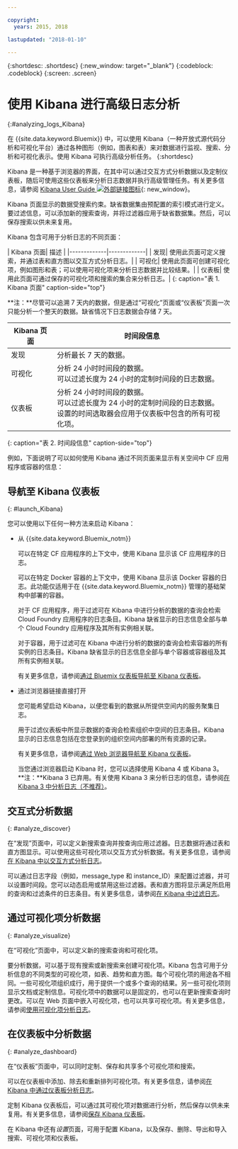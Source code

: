 ```yaml
---

copyright:
  years: 2015, 2018

lastupdated: "2018-01-10"

---
```



{:shortdesc: .shortdesc}
{:new_window: target="_blank"}
{:codeblock: .codeblock}
{:screen: .screen}

# 使用 Kibana 进行高级日志分析
{:#analyzing_logs_Kibana}

在 {{site.data.keyword.Bluemix}} 中，可以使用 Kibana（一种开放式源代码分析和可视化平台）通过各种图形（例如，图表和表）来对数据进行监视、搜索、分析和可视化表示。使用 Kibana 可执行高级分析任务。
{:shortdesc}

Kibana 是一种基于浏览器的界面，在其中可以通过交互方式分析数据以及定制仪表板，随后可使用这些仪表板来分析日志数据并执行高级管理任务。有关更多信息，请参阅 [Kibana User Guide ![外部链接图标](../../../icons/launch-glyph.svg "外部链接图标")](https://www.elastic.co/guide/en/kibana/4.1/index.html){: new_window}。

Kibana 页面显示的数据受搜索约束。缺省数据集由预配置的索引模式进行定义。要过滤信息，可以添加新的搜索查询，并将过滤器应用于缺省数据集。然后，可以保存搜索以供未来复用。 

Kibana 包含可用于分析日志的不同页面：

| Kibana 页面| 描述
|
|-------------|-------------|
| 发现| 使用此页面可定义搜索，并通过表和直方图以交互方式分析日志。|
| 可视化| 使用此页面可创建可视化项，例如图形和表；可以使用可视化项来分析日志数据并比较结果。|
| 仪表板| 使用此页面可通过保存的可视化项和搜索的集合来分析日志。|
{: caption="表 1. Kibana 页面" caption-side="top"}

**注：**尽管可以追溯 7 天内的数据，但是通过“可视化”页面或“仪表板”页面一次只能分析一个整天的数据。缺省情况下日志数据会存储 7 天。 

| Kibana 页面| 时间段信息|
|-------------|-------------------------|
| 发现| 分析最长 7 天的数据。|
| 可视化| 分析 24 小时时间段的数据。<br> 可以过滤长度为 24 小时的定制时间段的日志数据。|
| 仪表板| 分析 24 小时时间段的数据。<br> 可以过滤长度为 24 小时的定制时间段的日志数据。<br> 设置的时间选取器会应用于仪表板中包含的所有可视化项。|
{: caption="表 2. 时间段信息" caption-side="top"}

例如，下面说明了可以如何使用 Kibana 通过不同页面来显示有关空间中 CF 应用程序或容器的信息：

## 导航至 Kibana 仪表板
{: #launch_Kibana}

您可以使用以下任何一种方法来启动 Kibana：

* 从 {{site.data.keyword.Bluemix_notm}}

    可以在特定 CF 应用程序的上下文中，使用 Kibana 显示该 CF 应用程序的日志。
    
    可以在特定 Docker 容器的上下文中，使用 Kibana 显示该 Docker 容器的日志。此功能仅适用于在 {{site.data.keyword.Bluemix_notm}} 管理的基础架构中部署的容器。
    
    对于 CF 应用程序，用于过滤可在 Kibana 中进行分析的数据的查询会检索 Cloud Foundry 应用程序的日志条目。Kibana 缺省显示的日志信息全部与单个 Cloud Foundry 应用程序及其所有实例相关联。 
    
    对于容器，用于过滤可在 Kibana 中进行分析的数据的查询会检索容器的所有实例的日志条目。Kibana 缺省显示的日志信息全部与单个容器或容器组及其所有实例相关联。 
    
    有关更多信息，请参阅[通过 Bluemix 仪表板导航至 Kibana 仪表板](k4_launch.html#launch_Kibana_from_bluemix)。

* 通过浏览器链接直接打开

    您可能希望启动 Kibana，以便您看到的数据从所提供空间内的服务聚集日志。
    
    用于过滤仪表板中所显示数据的查询会检索组织中空间的日志条目。Kibana 显示的日志信息包括在您登录到的组织空间内部署的所有资源的记录。 
    
    有关更多信息，请参阅[通过 Web 浏览器导航至 Kibana 仪表板](k4_launch.html#launch_Kibana_from_browser)。
    
    当您通过浏览器启动 Kibana 时，您可以选择使用 Kibana 4 或 Kibana 3。
**注：**Kibana 3 已弃用。有关使用 Kibana 3 来分析日志的信息，请参阅[在 Kibana 3 中分析日志（不推荐）](../logging_view_kibana3.html#analyzing_logs_Kibana3)。


## 交互式分析数据
{: #analyze_discover}

在“发现”页面中，可以定义新搜索查询并按查询应用过滤器。日志数据将通过表和直方图显示。可以使用这些可视化项以交互方式分析数据。有关更多信息，请参阅[在 Kibana 中以交互方式分析日志](logging_kibana_analize_logs_interactively.html#kibana_analize_logs_interactively)。

可以通过日志字段（例如，message_type 和 instance_ID）来配置过滤器，并可以设置时间段。您可以动态启用或禁用这些过滤器。表和直方图将显示满足所启用的查询和过滤条件的日志条目。有关更多信息，请参阅[在 Kibana 中过滤日志](k4_filter_logs.html#k4_filter_logs)。

## 通过可视化项分析数据
{: #analyze_visualize}
    
在“可视化”页面中，可以定义新的搜索查询和可视化项。

要分析数据，可以基于现有搜索或新搜索来创建可视化项。Kibana 包含可用于分析信息的不同类型的可视化项，如表、趋势和直方图。每个可视化项的用途各不相同。一些可视化项组织成行，用于提供一个或多个查询的结果。另一些可视化项则显示文档或定制信息。可视化项中的数据可以是固定的，也可以在更新搜索查询时更改。可以在 Web 页面中嵌入可视化项，也可以共享可视化项。有关更多信息，请参阅[使用可视化项分析日志](logging_kibana_visualizations.html#logging_kibana_visualizations)。

## 在仪表板中分析数据
{: #analyze_dashboard}

在“仪表板”页面中，可以同时定制、保存和共享多个可视化项和搜索。 

可以在仪表板中添加、除去和重新排列可视化项。有关更多信息，请参阅[在 Kibana 中通过仪表板分析日志](logging_kibana_analize_logs_dashboard.html#kibana_analize_logs_dashboard)。
    
定制 Kibana 仪表板后，可以通过其可视化项对数据进行分析，然后保存以供未来复用。有关更多信息，请参阅[保存 Kibana 仪表板](logging_kibana_analize_logs_dashboard.html#k4_dashboard_save)。

在 Kibana 中还有*设置*页面，可用于配置 Kibana，以及保存、删除、导出和导入搜索、可视化项和仪表板。


